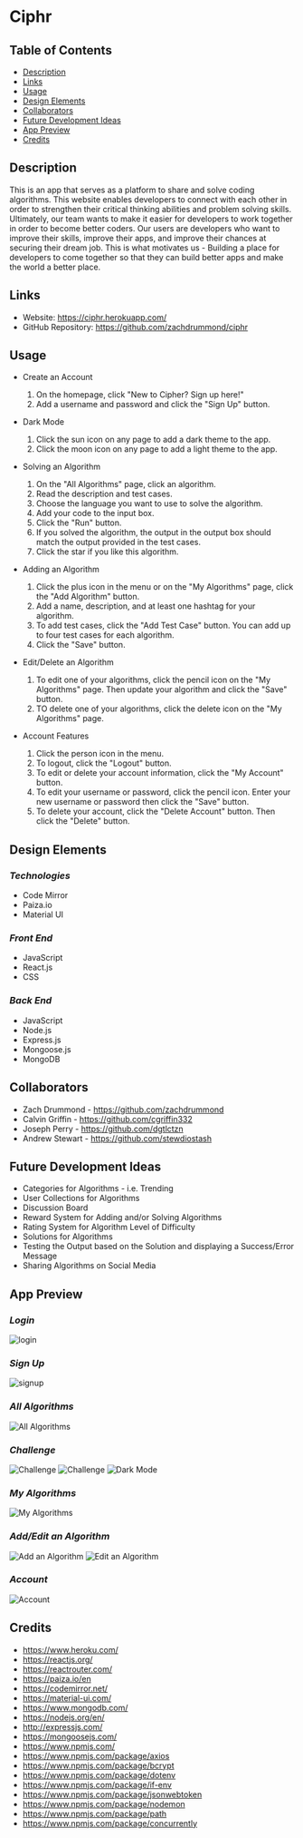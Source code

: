 # Ciphr

## Table of Contents
* [Description](#Description)
* [Links](#Links)
* [Usage](#Usage)
* [Design Elements](#Design-Elements)
* [Collaborators](#Collaborators)
* [Future Development Ideas](#Future-Development-Ideas)
* [App Preview](#App-Preview)
* [Credits](#Credits)

## Description
This is an app that serves as a platform to share and solve coding algorithms. This website enables developers to connect with each other in order to strengthen their critical thinking abilities and problem solving skills. Ultimately, our team wants to make it easier for developers to work together in order to become better coders. Our users are developers who want to improve their skills, improve their apps, and improve their chances at securing their dream job. This is what motivates us - Building a place for developers to come together so that they can build better apps and make the world a better place.

## Links
* Website: https://ciphr.herokuapp.com/
* GitHub Repository: https://github.com/zachdrummond/ciphr

## Usage
* Create an Account
    1. On the homepage, click "New to Cipher? Sign up here!"
    2. Add a username and password and click the "Sign Up" button.

* Dark Mode
    1. Click the sun icon on any page to add a dark theme to the app.
    2. Click the moon icon on any page to add a light theme to the app.

* Solving an Algorithm
    1. On the "All Algorithms" page, click an algorithm.
    2. Read the description and test cases.
    3. Choose the language you want to use to solve the algorithm.
    4. Add your code to the input box.
    5. Click the "Run" button.
    6. If you solved the algorithm, the output in the output box should match the output provided in the test cases.
    7. Click the star if you like this algorithm.

* Adding an Algorithm
    1. Click the plus icon in the menu or on the "My Algorithms" page, click the "Add Algorithm" button.
    2. Add a name, description, and at least one hashtag for your algorithm.
    3. To add test cases, click the "Add Test Case" button. You can add up to four test cases for each algorithm.
    3. Click the "Save" button.

* Edit/Delete an Algorithm
    1. To edit one of your algorithms, click the pencil icon on the "My Algorithms" page. Then update your algorithm and click the "Save" button.
    2. TO delete one of your algorithms, click the delete icon on the "My Algorithms" page.

* Account Features
    1. Click the person icon in the menu.
    2. To logout, click the "Logout" button.
    3. To edit or delete your account information, click the "My Account" button.
    4. To edit your username or password, click the pencil icon. Enter your new username or password then click the "Save" button.
    5. To delete your account, click the "Delete Account" button. Then click the "Delete" button.

## Design Elements
### _Technologies_
* Code Mirror
* Paiza.io
* Material UI
### _Front End_
* JavaScript
* React.js
* CSS
### _Back End_
* JavaScript
* Node.js
* Express.js
* Mongoose.js
* MongoDB

## Collaborators
* Zach Drummond - https://github.com/zachdrummond
* Calvin Griffin - https://github.com/cgriffin332
* Joseph Perry - https://github.com/dgtlctzn
* Andrew Stewart - https://github.com/stewdiostash

## Future Development Ideas
* Categories for Algorithms - i.e. Trending
* User Collections for Algorithms
* Discussion Board
* Reward System for Adding and/or Solving Algorithms
* Rating System for Algorithm Level of Difficulty
* Solutions for Algorithms
* Testing the Output based on the Solution and displaying a Success/Error Message
* Sharing Algorithms on Social Media

## App Preview
### *Login*
![login](assets/images/login.png)

### *Sign Up*
![signup](assets/images/signup.png)

### *All Algorithms*
![All Algorithms](assets/images/home.png)

### *Challenge*
![Challenge](assets/images/challenge1.png)
![Challenge](assets/images/challenge2.png)
![Dark Mode](assets/images/darkMode.png)

### *My Algorithms*
![My Algorithms](assets/images/myAlgorithms.png)

### *Add/Edit an Algorithm*
![Add an Algorithm](assets/images/addAlgorithm.png)
![Edit an Algorithm](assets/images/editAlgorithm.png)

### *Account*
![Account](assets/images/account.png)

## Credits
* https://www.heroku.com/
* https://reactjs.org/
* https://reactrouter.com/
* https://paiza.io/en
* https://codemirror.net/
* https://material-ui.com/
* https://www.mongodb.com/
* https://nodejs.org/en/
* http://expressjs.com/
* https://mongoosejs.com/
* https://www.npmjs.com/
* https://www.npmjs.com/package/axios
* https://www.npmjs.com/package/bcrypt
* https://www.npmjs.com/package/dotenv
* https://www.npmjs.com/package/if-env
* https://www.npmjs.com/package/jsonwebtoken
* https://www.npmjs.com/package/nodemon
* https://www.npmjs.com/package/path
* https://www.npmjs.com/package/concurrently